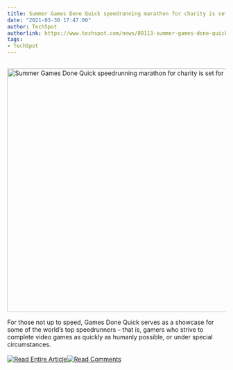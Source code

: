 ```yaml
---
title: Summer Games Done Quick speedrunning marathon for charity is set for July
date: "2021-03-30 17:47:00"
author: TechSpot
authorlink: https://www.techspot.com/news/89113-summer-games-done-quick-speedrunning-marathon-charity-set.html
tags:
- TechSpot
---
```

<a href="https://www.techspot.com/news/89113-summer-games-done-quick-speedrunning-marathon-charity-set.html" target="_blank"><img src="https://static.techspot.com/images2/news/ts3_thumbs/2021/03/2021-03-30-ts3_thumbs-5d5.jpg" width="800" height="560" style="padding: 15px 0" title="Summer Games Done Quick speedrunning marathon for charity is set for July" /></a><br />For those not up to speed, Games Done Quick serves as a showcase for some of the world’s top speedrunners – that is, gamers who strive to complete video games as quickly as humanly possible, or under special circumstances.<br /><br /><a href="https://www.techspot.com/news/89113-summer-games-done-quick-speedrunning-marathon-charity-set.html"><img src="https://static.techspot.com/images/rss/rss_buttons_01.png" border="0" alt="Read Entire Article" /></a><a href="https://www.techspot.com/news/89113-summer-games-done-quick-speedrunning-marathon-charity-set.html#comments"><img src="https://static.techspot.com/images/rss/rss_buttons_02.png" border="0" alt="Read Comments" /></a><br /><br />